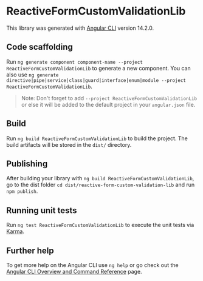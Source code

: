 # ReactiveFormCustomValidationLib

This library was generated with [Angular CLI](https://github.com/angular/angular-cli) version 14.2.0.

## Code scaffolding

Run `ng generate component component-name --project ReactiveFormCustomValidationLib` to generate a new component. You can also use `ng generate directive|pipe|service|class|guard|interface|enum|module --project ReactiveFormCustomValidationLib`.
> Note: Don't forget to add `--project ReactiveFormCustomValidationLib` or else it will be added to the default project in your `angular.json` file. 

## Build

Run `ng build ReactiveFormCustomValidationLib` to build the project. The build artifacts will be stored in the `dist/` directory.

## Publishing

After building your library with `ng build ReactiveFormCustomValidationLib`, go to the dist folder `cd dist/reactive-form-custom-validation-lib` and run `npm publish`.

## Running unit tests

Run `ng test ReactiveFormCustomValidationLib` to execute the unit tests via [Karma](https://karma-runner.github.io).

## Further help

To get more help on the Angular CLI use `ng help` or go check out the [Angular CLI Overview and Command Reference](https://angular.io/cli) page.
